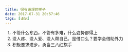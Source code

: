 ```yaml
---
title: 很有道理的样子
date: 2017-07-31 20:57:46
tags: [谨记]
---
```


1. 不管什么东西，不管有多难，什么姿势都得上
2. 没人疼、没人爱、没人帮自己，是借口么？要学会借助外力
3. 积极要求进步，勇当三八红旗手